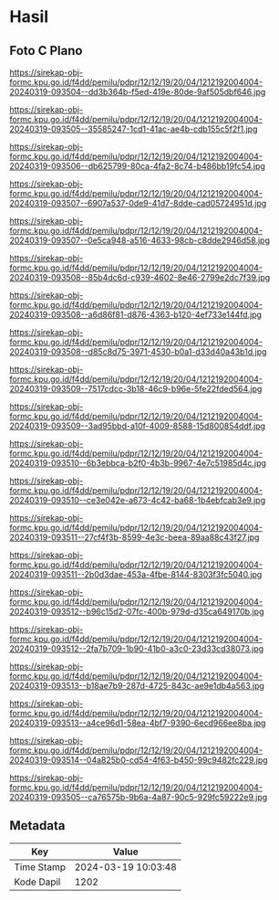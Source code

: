 # Hasil

## Foto C Plano

https://sirekap-obj-formc.kpu.go.id/f4dd/pemilu/pdpr/12/12/19/20/04/1212192004004-20240319-093504--dd3b364b-f5ed-419e-80de-9af505dbf646.jpg

https://sirekap-obj-formc.kpu.go.id/f4dd/pemilu/pdpr/12/12/19/20/04/1212192004004-20240319-093505--35585247-1cd1-41ac-ae4b-cdb155c5f2f1.jpg

https://sirekap-obj-formc.kpu.go.id/f4dd/pemilu/pdpr/12/12/19/20/04/1212192004004-20240319-093506--db625799-80ca-4fa2-8c74-b486bb19fc54.jpg

https://sirekap-obj-formc.kpu.go.id/f4dd/pemilu/pdpr/12/12/19/20/04/1212192004004-20240319-093507--6907a537-0de9-41d7-8dde-cad05724951d.jpg

https://sirekap-obj-formc.kpu.go.id/f4dd/pemilu/pdpr/12/12/19/20/04/1212192004004-20240319-093507--0e5ca948-a516-4633-98cb-c8dde2946d58.jpg

https://sirekap-obj-formc.kpu.go.id/f4dd/pemilu/pdpr/12/12/19/20/04/1212192004004-20240319-093508--85b4dc6d-c939-4602-8e46-2799e2dc7f39.jpg

https://sirekap-obj-formc.kpu.go.id/f4dd/pemilu/pdpr/12/12/19/20/04/1212192004004-20240319-093508--a6d86f81-d876-4363-b120-4ef733e144fd.jpg

https://sirekap-obj-formc.kpu.go.id/f4dd/pemilu/pdpr/12/12/19/20/04/1212192004004-20240319-093508--d85c8d75-3971-4530-b0a1-d33d40a43b1d.jpg

https://sirekap-obj-formc.kpu.go.id/f4dd/pemilu/pdpr/12/12/19/20/04/1212192004004-20240319-093509--7517cdcc-3b18-46c9-b96e-5fe22fded564.jpg

https://sirekap-obj-formc.kpu.go.id/f4dd/pemilu/pdpr/12/12/19/20/04/1212192004004-20240319-093509--3ad95bbd-a10f-4009-8588-15d800854ddf.jpg

https://sirekap-obj-formc.kpu.go.id/f4dd/pemilu/pdpr/12/12/19/20/04/1212192004004-20240319-093510--6b3ebbca-b2f0-4b3b-9967-4e7c51985d4c.jpg

https://sirekap-obj-formc.kpu.go.id/f4dd/pemilu/pdpr/12/12/19/20/04/1212192004004-20240319-093510--ce3e042e-a673-4c42-ba68-1b4ebfcab3e9.jpg

https://sirekap-obj-formc.kpu.go.id/f4dd/pemilu/pdpr/12/12/19/20/04/1212192004004-20240319-093511--27cf4f3b-8599-4e3c-beea-89aa88c43f27.jpg

https://sirekap-obj-formc.kpu.go.id/f4dd/pemilu/pdpr/12/12/19/20/04/1212192004004-20240319-093511--2b0d3dae-453a-4fbe-8144-8303f3fc5040.jpg

https://sirekap-obj-formc.kpu.go.id/f4dd/pemilu/pdpr/12/12/19/20/04/1212192004004-20240319-093512--b96c15d2-07fc-400b-979d-d35ca649170b.jpg

https://sirekap-obj-formc.kpu.go.id/f4dd/pemilu/pdpr/12/12/19/20/04/1212192004004-20240319-093512--2fa7b709-1b90-41b0-a3c0-23d33cd38073.jpg

https://sirekap-obj-formc.kpu.go.id/f4dd/pemilu/pdpr/12/12/19/20/04/1212192004004-20240319-093513--b18ae7b9-287d-4725-843c-ae9e1db4a563.jpg

https://sirekap-obj-formc.kpu.go.id/f4dd/pemilu/pdpr/12/12/19/20/04/1212192004004-20240319-093513--a4ce96d1-58ea-4bf7-9390-6ecd966ee8ba.jpg

https://sirekap-obj-formc.kpu.go.id/f4dd/pemilu/pdpr/12/12/19/20/04/1212192004004-20240319-093514--04a825b0-cd54-4f63-b450-99c9482fc229.jpg

https://sirekap-obj-formc.kpu.go.id/f4dd/pemilu/pdpr/12/12/19/20/04/1212192004004-20240319-093505--ca76575b-9b6a-4a87-90c5-929fc59222e9.jpg


## Metadata

| Key        | Value               |
| ---------- | ------------------- |
| Time Stamp | 2024-03-19 10:03:48 |
| Kode Dapil | 1202                |



